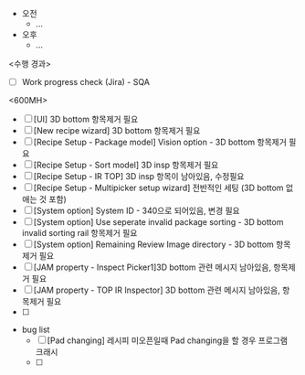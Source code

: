 - 오전
	- ...
- 오후
	- ...

<수행 경과>
- [ ] Work progress check (Jira) - SQA

<600MH>
- [ ] [UI] 3D bottom 항목제거 필요
- [ ] [New recipe wizard] 3D bottom 항목제거 필요
- [ ] [Recipe Setup - Package model] Vision option - 3D bottom 항목제거 필요
- [ ] [Recipe Setup - Sort model] 3D insp 항목제거 필요
- [ ] [Recipe Setup - IR TOP] 3D insp 항목이 남아있음, 수정필요
- [ ] [Recipe Setup - Multipicker setup wizard] 전반적인 세팅 (3D bottom 없애는 것 포함)
- [ ] [System option] System ID - 340으로 되어있음, 변경 필요
- [ ] [System option] Use seperate invalid package sorting - 3D bottom invalid sorting rail 항목제거 필요
- [ ] [System option] Remaining Review Image directory - 3D bottom 항목제거 필요
- [ ] [JAM property - Inspect Picker1]3D bottom 관련 메시지 남아있음, 항목제거 필요
- [ ] [JAM property - TOP IR Inspector] 3D bottom 관련 메시지 남아있음, 항목제거 필요
- [ ] 

- bug list
	- [ ] [Pad changing] 레시피 미오픈일때 Pad changing을 할 경우 프로그램 크래시
	- [ ] 